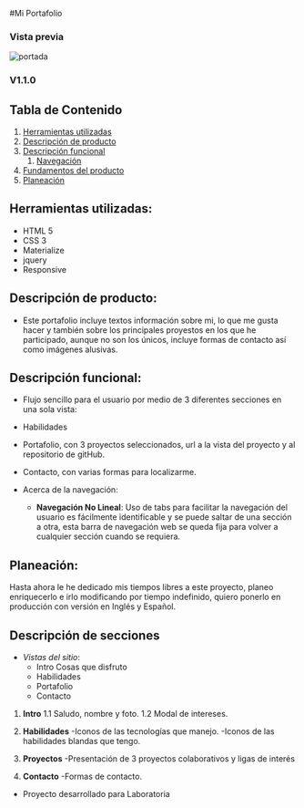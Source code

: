 #Mi Portafolio

### Vista previa

![portada](https://user-images.githubusercontent.com/32860844/62983494-1cd6ff00-bdf5-11e9-8a30-a348adada9cc.png)


### V1.1.0



## Tabla de Contenido
1. [Herramientas utilizadas](##herramientas)
2. [Descripción de producto](##descripcion)
3. [Descripción funcional](##descripcion-func)
   1. [Navegación](##navegacion)
4. [Fundamentos del producto](##fundamentos)
5. [Planeación](##planeacion)

## <a name="herramientas"></a> Herramientas utilizadas:
- HTML 5
- CSS 3
- Materialize
- jquery
- Responsive

## <a name="descripcion"></a> Descripción de producto:

- Este portafolio incluye textos información sobre mi, lo que me gusta hacer y también sobre los principales proyestos en los que he participado, aunque no son los únicos, incluye formas de contacto así como imágenes alusivas.


## <a name="descripcion-func"></a> Descripción funcional:

- Flujo  sencillo para el usuario por medio de 3    diferentes  secciones en una sola vista:
 - Habilidades
 - Portafolio, con 3 proyectos seleccionados, url a la vista del proyecto y al repositorio de gitHub.
 - Contacto, con varias formas para localizarme.

- <a name="navegacion"></a> Acerca de la navegación:
   - **Navegación No Lineal**: Uso de tabs para facilitar la navegación del usuario es fácilmente identificable y se puede saltar de una sección a otra, esta barra de navegación web se queda fija para volver a cualquier sección cuando se requiera.


## <a name="planeacion"></a> Planeación:

Hasta ahora le he dedicado mis tiempos libres a este proyecto, planeo enriquecerlo e irlo modificando por tiempo indefinido, quiero ponerlo en producción con versión en Inglés y Español.

## <a name="sketching"></a> Descripción de secciones ##

- *Vistas del sitio*:
   - Intro
     Cosas que disfruto
   - Habilidades
   - Portafolio
   - Contacto



1.  <a name="sketch-login"></a>**Intro**
   1.1 Saludo, nombre y foto.
   1.2 Modal de intereses.

2.  <a name="sketch-login"></a>**Habilidades**
  -Iconos de las tecnologías que manejo.
  -Iconos de las habilidades blandas que tengo.

3.  <a name="sketch-login"></a>**Proyectos**
  -Presentación de 3 proyectos colaborativos y ligas de interés

3.  <a name="sketch-login"></a>**Contacto**
    -Formas de contacto.  


 - Proyecto desarrollado para Laboratoria
